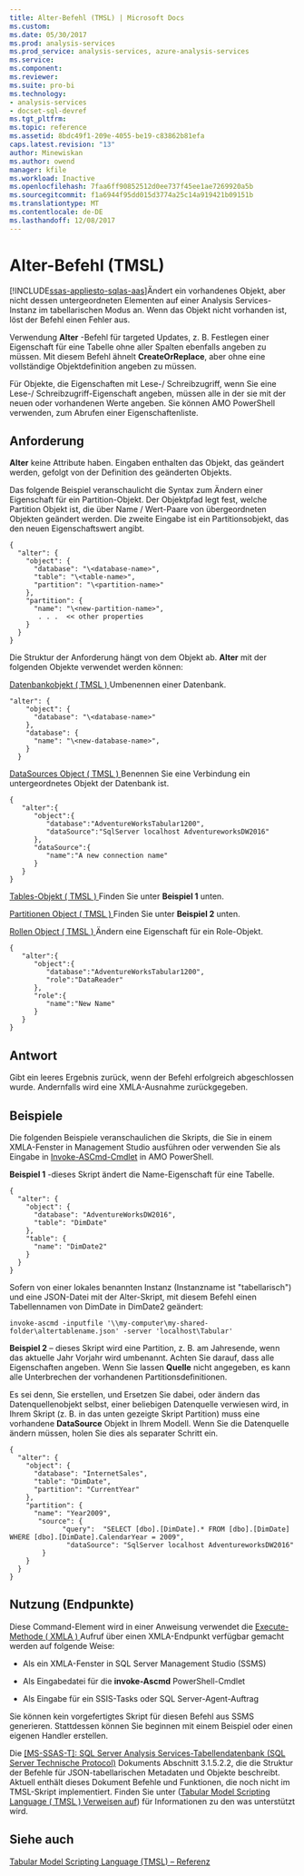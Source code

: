 ```yaml
---
title: Alter-Befehl (TMSL) | Microsoft Docs
ms.custom: 
ms.date: 05/30/2017
ms.prod: analysis-services
ms.prod_service: analysis-services, azure-analysis-services
ms.service: 
ms.component: 
ms.reviewer: 
ms.suite: pro-bi
ms.technology:
- analysis-services
- docset-sql-devref
ms.tgt_pltfrm: 
ms.topic: reference
ms.assetid: 8bdc49f1-209e-4055-be19-c83862b81efa
caps.latest.revision: "13"
author: Minewiskan
ms.author: owend
manager: kfile
ms.workload: Inactive
ms.openlocfilehash: 7faa6ff90852512d0ee737f45ee1ae7269920a5b
ms.sourcegitcommit: f1a6944f95dd015d3774a25c14a919421b09151b
ms.translationtype: MT
ms.contentlocale: de-DE
ms.lasthandoff: 12/08/2017
---
```

# <a name="alter-command-tmsl"></a>Alter-Befehl (TMSL)
[!INCLUDE[ssas-appliesto-sqlas-aas](../../includes/ssas-appliesto-sqlas-aas.md)]Ändert ein vorhandenes Objekt, aber nicht dessen untergeordneten Elementen auf einer Analysis Services-Instanz im tabellarischen Modus an.  Wenn das Objekt nicht vorhanden ist, löst der Befehl einen Fehler aus.  
  
 Verwendung **Alter** -Befehl für targeted Updates, z. B. Festlegen einer Eigenschaft für eine Tabelle ohne aller Spalten ebenfalls angeben zu müssen. Mit diesem Befehl ähnelt **CreateOrReplace**, aber ohne eine vollständige Objektdefinition angeben zu müssen.  
  
 Für Objekte, die Eigenschaften mit Lese-/ Schreibzugriff, wenn Sie eine Lese-/ Schreibzugriff-Eigenschaft angeben, müssen alle in der sie mit der neuen oder vorhandenen Werte angeben. Sie können AMO PowerShell verwenden, zum Abrufen einer Eigenschaftenliste. 
  
## <a name="request"></a>Anforderung  
 **Alter** keine Attribute haben. Eingaben enthalten das Objekt, das geändert werden, gefolgt von der Definition des geänderten Objekts.  
  
 Das folgende Beispiel veranschaulicht die Syntax zum Ändern einer Eigenschaft für ein Partition-Objekt. Der Objektpfad legt fest, welche Partition Objekt ist, die über Name / Wert-Paare von übergeordneten Objekten geändert werden. Die zweite Eingabe ist ein Partitionsobjekt, das den neuen Eigenschaftswert angibt.  
  
```  
{   
  "alter": {   
    "object": {   
      "database": "\<database-name>",   
      "table": "\<table-name>",   
      "partition": "\<partition-name>"   
    },   
    "partition": {   
      "name": "\<new-partition-name>",   
       . . .  << other properties   
    }   
  }   
}   
```  
  
 Die Struktur der Anforderung hängt von dem Objekt ab. **Alter** mit der folgenden Objekte verwendet werden können:  
  
 [Datenbankobjekt &#40; TMSL &#41; ](../../analysis-services/tabular-models-scripting-language-objects/database-object-tmsl.md) Umbenennen einer Datenbank.  
  
```  
"alter": {   
    "object": {   
      "database": "\<database-name>"  
    },   
    "database": {   
      "name": "\<new-database-name>",   
    }   
  }   
```  
  
 [DataSources Object &#40; TMSL &#41; ](../../analysis-services/tabular-models-scripting-language-objects/datasources-object-tmsl.md) Benennen Sie eine Verbindung ein untergeordnetes Objekt der Datenbank ist.  
  
```  
{   
   "alter":{   
      "object":{   
         "database":"AdventureWorksTabular1200",  
         "dataSource":"SqlServer localhost AdventureworksDW2016"  
      },  
      "dataSource":{   
         "name":"A new connection name"  
      }  
   }  
}  
```  
  
 [Tables-Objekt &#40; TMSL &#41; ](../../analysis-services/tabular-models-scripting-language-objects/tables-object-tmsl.md) Finden Sie unter **Beispiel 1** unten.  
  
 [Partitionen Object &#40; TMSL &#41; ](../../analysis-services/tabular-models-scripting-language-objects/partitions-object-tmsl.md) Finden Sie unter **Beispiel 2** unten.  
  
 [Rollen Object &#40; TMSL &#41; ](../../analysis-services/tabular-models-scripting-language-objects/roles-object-tmsl.md) Ändern eine Eigenschaft für ein Role-Objekt.  
  
```  
{   
   "alter":{   
      "object":{   
         "database":"AdventureWorksTabular1200",  
         "role":"DataReader"  
      },  
      "role":{   
         "name":"New Name"  
      }  
   }  
}  
```  
  
## <a name="response"></a>Antwort  
 Gibt ein leeres Ergebnis zurück, wenn der Befehl erfolgreich abgeschlossen wurde. Andernfalls wird eine XMLA-Ausnahme zurückgegeben.  
  
## <a name="examples"></a>Beispiele  
 Die folgenden Beispiele veranschaulichen die Skripts, die Sie in einem XMLA-Fenster in Management Studio ausführen oder verwenden Sie als Eingabe in [Invoke-ASCmd-Cmdlet](../../analysis-services/powershell/invoke-ascmd-cmdlet.md) in AMO PowerShell.  
  
 **Beispiel 1** -dieses Skript ändert die Name-Eigenschaft für eine Tabelle.  
  
```  
{   
  "alter": {   
    "object": {   
      "database": "AdventureWorksDW2016",   
      "table": "DimDate"  
    },   
    "table": {   
      "name": "DimDate2"  
    }   
  }   
}  
```  
  
 Sofern von einer lokales benannten Instanz (Instanzname ist "tabellarisch") und eine JSON-Datei mit der Alter-Skript, mit diesem Befehl einen Tabellennamen von DimDate in DimDate2 geändert:  
  
 `invoke-ascmd -inputfile '\\my-computer\my-shared-folder\altertablename.json' -server 'localhost\Tabular'`  
  
 **Beispiel 2** – dieses Skript wird eine Partition, z. B. am Jahresende, wenn das aktuelle Jahr Vorjahr wird umbenannt. Achten Sie darauf, dass alle Eigenschaften angeben. Wenn Sie lassen **Quelle** nicht angegeben, es kann alle Unterbrechen der vorhandenen Partitionsdefinitionen.  
  
 Es sei denn, Sie erstellen, und Ersetzen Sie dabei, oder ändern das Datenquellenobjekt selbst, einer beliebigen Datenquelle verwiesen wird, in Ihrem Skript (z. B. in das unten gezeigte Skript Partition) muss eine vorhandene **DataSource** Objekt in Ihrem Modell. Wenn Sie die Datenquelle ändern müssen, holen Sie dies als separater Schritt ein.  
  
```  
{   
  "alter": {   
    "object": {   
      "database": "InternetSales",   
      "table": "DimDate",  
      "partition": "CurrentYear"  
    },   
    "partition": {   
      "name": "Year2009",  
       "source": {  
             "query":  "SELECT [dbo].[DimDate].* FROM [dbo].[DimDate] WHERE [dbo].[DimDate].CalendarYear = 2009",  
              "dataSource": "SqlServer localhost AdventureworksDW2016"  
        }  
    }   
  }   
}  
```  
  
## <a name="usage-endpoints"></a>Nutzung (Endpunkte)  
 Diese Command-Element wird in einer Anweisung verwendet die [Execute-Methode &#40; XMLA &#41; ](../../analysis-services/xmla/xml-elements-methods-execute.md) Aufruf über einen XMLA-Endpunkt verfügbar gemacht werden auf folgende Weise:  
  
-   Als ein XMLA-Fenster in SQL Server Management Studio (SSMS)  
  
-   Als Eingabedatei für die **invoke-Ascmd** PowerShell-Cmdlet  
  
-   Als Eingabe für ein SSIS-Tasks oder SQL Server-Agent-Auftrag  
  
 Sie können kein vorgefertigtes Skript für diesen Befehl aus SSMS generieren. Stattdessen können Sie beginnen mit einem Beispiel oder einen eigenen Handler erstellen.  
  
 Die [ \[MS-SSAS-T\]: SQL Server Analysis Services-Tabellendatenbank (SQL Server Technische Protocol)](http://go.microsoft.com/fwlink/p/?LinkId=784855) Dokuments Abschnitt 3.1.5.2.2, die die Struktur der Befehle für JSON-tabellarischen Metadaten und Objekte beschreibt. Aktuell enthält dieses Dokument Befehle und Funktionen, die noch nicht im TMSL-Skript implementiert. Finden Sie unter ([Tabular Model Scripting Language &#40; TMSL &#41; Verweisen auf](../../analysis-services/tabular-model-scripting-language-tmsl-reference.md)) für Informationen zu den was unterstützt wird.  

## <a name="see-also"></a>Siehe auch  
 [Tabular Model Scripting Language &#40;TMSL&#41; – Referenz](../../analysis-services/tabular-model-scripting-language-tmsl-reference.md)  
  
  
